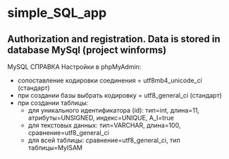 # simple_SQL_app
Authorization and registration. Data is stored in database MySql (project winforms)
-----------------------------------------------------------------------------------
MySQL СПРАВКА
Настройки в phpMyAdmin:
- сопоставление кодировки соединения = utf8mb4_unicode_ci (стандарт)
- при создании базы выбрать кодировку = utf8_general_ci (стандарт)
- при создании таблицы:
  - для уникального идентификатора (id): тип=int, длина=11, атрибуты=UNSIGNED, индекс=UNIQUE, A_I=true
  - для текстовых данных: тип=VARCHAR, длина=100, сравнение=utf8_general_ci
  - для всей таблицы: сравнение=utf8_general_ci, тип таблицы=MyISAM
